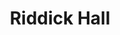 ---
events:
- audio_id: sa-rwb-001
  building: Riddick Hall
  categories: riddick-hall
  description: 'State College admits two African American graduate students into the
    School of Engineering: Robert Clemons and Hardy Liston. Clemons became the college''s
    first black graduate (1957); Liston withdrew and didn''t complete his degree.'
  event_decade: '1950'
  event_id: '93'
  excerpt: State College admits two African American graduate students into the School
    of Engineering&#58; Robert Clemons and Hardy Liston. Clemons became the college's
    first black graduate (1957); Liston withdrew and didn't complete his degree.
  image id (orig): '0230556'
  image_caption: Outside Riddick Hall
  image_id: '0230556'
  image_link: https://d.lib.ncsu.edu/collections/catalog/0230556
  redirect_from: /events/2/index.html
  start_date: 9/1/1953
  title: First African American Graduate Students Admitted
  year: '1953'
- building: Riddick Hall
  categories: riddick-hall
  description: 'The first four African American undergraduates enrolled at North Carolina
    State College: Ed Carson, Manuel Crockett, Irwin Holmes, and Walter Holmes.'
  event_decade: '1950'
  event_id: '99'
  excerpt: The first four African American undergraduates enrolled at North Carolina
    State College&#58; Ed Carson, Manuel Crockett, Irwin Holmes, and Walter Holmes.
  image_type: No Image
  start_date: 1/1/1956
  title: First African American Undergraduates
  year: '1956'
lat: '35.785'
layout: post
lng: '-78.668297'
order: 28
permalink: places/riddick-hall/
place: riddick-hall
route:
  code: Ok
  routes:
  - distance: 250.791
    duration: 177.613
    geometry:
      coordinates:
      - - -78.668374
        - 35.784779
      - - -78.668563
        - 35.784822
      - - -78.668712
        - 35.784864
      - - -78.668756
        - 35.784868
      - - -78.66892
        - 35.784912
      - - -78.669014
        - 35.784956
      - - -78.668995
        - 35.785004
      - - -78.668936
        - 35.785001
      - - -78.668762
        - 35.78541
      - - -78.669474
        - 35.785602
      - - -78.669645
        - 35.785646
      - - -78.669631
        - 35.785691
      - - -78.669611
        - 35.785744
      - - -78.669997
        - 35.785841
      type: LineString
    legs:
    - admins:
      - iso_3166_1: US
        iso_3166_1_alpha3: USA
      distance: 250.791
      duration: 177.613
      steps:
      - distance: 60.265
        driving_side: right
        duration: 42.44
        geometry:
          coordinates:
          - - -78.668374
            - 35.784779
          - - -78.668563
            - 35.784822
          - - -78.668712
            - 35.784864
          - - -78.668756
            - 35.784868
          - - -78.66892
            - 35.784912
          - - -78.669014
            - 35.784956
          type: LineString
        intersections:
        - admin_index: 0
          bearings:
          - 286
          duration: 12.159
          entry:
          - true
          geometry_index: 0
          is_urban: true
          location:
          - -78.668374
          - 35.784779
          mapbox_streets_v8:
            class: service
          out: 0
          weight: 12.159
        - admin_index: 0
          bearings:
          - 106
          - 289
          duration: 9.859
          entry:
          - false
          - true
          geometry_index: 1
          in: 0
          is_urban: true
          location:
          - -78.668563
          - 35.784822
          mapbox_streets_v8:
            class: service
          out: 1
          weight: 9.859
        - admin_index: 0
          bearings:
          - 109
          - 282
          entry:
          - false
          - true
          geometry_index: 2
          in: 0
          is_urban: true
          location:
          - -78.668712
          - 35.784864
          mapbox_streets_v8:
            class: service
          out: 1
        maneuver:
          bearing_after: 286
          bearing_before: 0
          instruction: Walk west on the walkway.
          location:
          - -78.668374
          - 35.784779
          type: depart
        mode: walking
        name: ''
        weight: 42.44
      - distance: 59
        driving_side: right
        duration: 41.549
        geometry:
          coordinates:
          - - -78.669014
            - 35.784956
          - - -78.668995
            - 35.785004
          - - -78.668936
            - 35.785001
          - - -78.668762
            - 35.78541
          type: LineString
        intersections:
        - admin_index: 0
          bearings:
          - 35
          - 120
          entry:
          - true
          - false
          geometry_index: 5
          in: 1
          is_urban: true
          location:
          - -78.669014
          - 35.784956
          mapbox_streets_v8:
            class: service
          out: 0
        maneuver:
          bearing_after: 35
          bearing_before: 300
          instruction: Turn right onto the walkway.
          location:
          - -78.669014
          - 35.784956
          modifier: right
          type: turn
        mode: walking
        name: ''
        weight: 41.549
      - distance: 84
        driving_side: right
        duration: 59.155
        geometry:
          coordinates:
          - - -78.668762
            - 35.78541
          - - -78.669474
            - 35.785602
          - - -78.669645
            - 35.785646
          type: LineString
        intersections:
        - admin_index: 0
          bearings:
          - 199
          - 288
          entry:
          - false
          - true
          geometry_index: 8
          in: 0
          is_urban: true
          location:
          - -78.668762
          - 35.78541
          mapbox_streets_v8:
            class: service
          out: 1
        maneuver:
          bearing_after: 288
          bearing_before: 19
          instruction: Turn left onto the walkway.
          location:
          - -78.668762
          - 35.78541
          modifier: left
          type: turn
        mode: walking
        name: ''
        weight: 59.155
      - distance: 11
        driving_side: right
        duration: 8.746
        geometry:
          coordinates:
          - - -78.669645
            - 35.785646
          - - -78.669631
            - 35.785691
          - - -78.669611
            - 35.785744
          type: LineString
        intersections:
        - admin_index: 0
          bearings:
          - 14
          - 108
          duration: 3.521
          entry:
          - true
          - false
          geometry_index: 10
          in: 1
          is_urban: true
          location:
          - -78.669645
          - 35.785646
          mapbox_streets_v8:
            class: service
          out: 0
          weight: 3.521
        - admin_index: 0
          bearings:
          - 17
          - 194
          entry:
          - true
          - false
          geometry_index: 11
          in: 1
          is_urban: true
          location:
          - -78.669631
          - 35.785691
          mapbox_streets_v8:
            class: service
          out: 0
          turn_duration: 1
          turn_weight: 1
        maneuver:
          bearing_after: 14
          bearing_before: 288
          instruction: Turn right onto the walkway.
          location:
          - -78.669645
          - 35.785646
          modifier: right
          type: turn
        mode: walking
        name: ''
        weight: 8.746
      - distance: 36.526
        driving_side: right
        duration: 25.722
        geometry:
          coordinates:
          - - -78.669611
            - 35.785744
          - - -78.669997
            - 35.785841
          type: LineString
        intersections:
        - admin_index: 0
          bearings:
          - 197
          - 287
          entry:
          - false
          - true
          geometry_index: 12
          in: 0
          is_urban: true
          location:
          - -78.669611
          - 35.785744
          mapbox_streets_v8:
            class: service
          out: 1
        maneuver:
          bearing_after: 287
          bearing_before: 17
          instruction: Turn left onto the walkway.
          location:
          - -78.669611
          - 35.785744
          modifier: left
          type: turn
        mode: walking
        name: ''
        weight: 25.723
      - distance: 0
        driving_side: right
        duration: 0
        geometry:
          coordinates:
          - - -78.669997
            - 35.785841
          - - -78.669997
            - 35.785841
          type: LineString
        intersections:
        - admin_index: 0
          bearings:
          - 107
          entry:
          - true
          geometry_index: 13
          in: 0
          location:
          - -78.669997
          - 35.785841
        maneuver:
          bearing_after: 0
          bearing_before: 287
          instruction: Your destination is on the right.
          location:
          - -78.669997
          - 35.785841
          modifier: right
          type: arrive
        mode: walking
        name: ''
        weight: 0
      summary: ''
      weight: 177.614
    weight: 177.614
    weight_name: pedestrian
  waypoints:
  - distance: 25.603
    location:
    - -78.668374
    - 35.784779
    name: ''
  - distance: 29.92
    location:
    - -78.669997
    - 35.785841
    name: ''
title: Riddick Hall

---